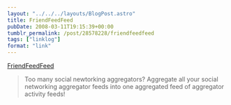 ```yaml
---
layout: "../../../layouts/BlogPost.astro"
title: FriendFeedFeed
pubDate: 2008-03-11T19:15:39+00:00
tumblr_permalink: /post/28578228/friendfeedfeed
tags: ["linklog"]
format: "link"
---
```


[FriendFeedFeed][1]

> Too many social newtorking aggregators? Aggregate all your social networking aggregator feeds into one aggregated feed of aggregator activity feeds!

[1]: http://www.friendfeedfeed.com/
